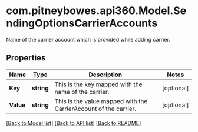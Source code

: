 # com.pitneybowes.api360.Model.SendingOptionsCarrierAccounts
Name of the carrier account which is provided while adding carrier.

## Properties

Name | Type | Description | Notes
------------ | ------------- | ------------- | -------------
**Key** | **string** | This is the key mapped with the name of the carrier. | [optional] 
**Value** | **string** | This is the value mapped with the CarrierAccount of the carrier. | [optional] 

[[Back to Model list]](../../README.md#documentation-for-models) [[Back to API list]](../../README.md#documentation-for-api-endpoints) [[Back to README]](../../README.md)

